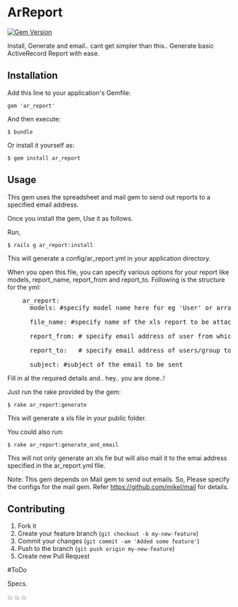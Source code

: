 # ArReport

[![Gem Version](https://badge.fury.io/rb/ar_report.png)](http://badge.fury.io/rb/ar_report)

Install, Generate and email.. cant get simpler than this.. Generate basic ActiveRecord Report with ease. 


## Installation

Add this line to your application's Gemfile:

    gem 'ar_report'

And then execute:

    $ bundle

Or install it yourself as:

    $ gem install ar_report

## Usage

This gem uses the spreadsheet and mail gem to send out reports to a specified email address.

Once you install the gem, Use it as follows.

Run, 

	$ rails g ar_report:install

This will generate a config/ar_report.yml in your application directory. 

When you open this file, you can specify various options for your report like models, report_name, report_from and report_to. Following is the structure for the yml: 
<pre>
	ar_report: 
	  models: #specify model name here for eg 'User' or array of models ['User', 'Post'] 

      file_name: #specify name of the xls report to be attached  

      report_from: # specify email address of user from which you want to send the email. 

      report_to:   # specify email address of users/group to whom you want to send an email to. 
          
      subject: #subject of the email to be sent
</pre>

Fill in al the required details and.. hey.. you are done..! 

Just run the rake provided by the gem:

    $ rake ar_report:generate 

 This will generate a xls file in your public folder. 

You could also run:

    $ rake ar_report:generate_and_email 

 This will not only generate an xls fie but will also mail it to the emai address specified in the ar_report.yml file.

 Note: This gem depends on Mail gem to send out emails. So, Please specify the configs for the mail gem. Refer https://github.com/mikel/mail for details. 

## Contributing

1. Fork it
2. Create your feature branch (`git checkout -b my-new-feature`)
3. Commit your changes (`git commit -am 'Added some feature'`)
4. Push to the branch (`git push origin my-new-feature`)
5. Create new Pull Request

#ToDo 

Specs.

:collision: :collision: :collision:
